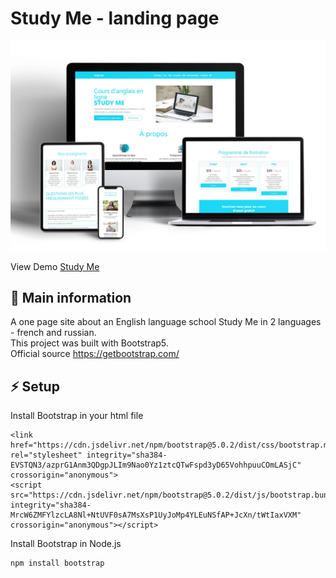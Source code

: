 # Study Me - landing page

![cover](.../../assets/demo.jpg)

View Demo <a href="" target="_blank">Study Me</a> 

## 🦉 Main information

A one page site about an English language school Study Me in 2 languages - french and russian.\
This project was built with Bootstrap5.\
Official source https://getbootstrap.com/

## ⚡ Setup

Install Bootstrap in your html file 

```
<link href="https://cdn.jsdelivr.net/npm/bootstrap@5.0.2/dist/css/bootstrap.min.css" rel="stylesheet" integrity="sha384-EVSTQN3/azprG1Anm3QDgpJLIm9Nao0Yz1ztcQTwFspd3yD65VohhpuuCOmLASjC" crossorigin="anonymous">
<script src="https://cdn.jsdelivr.net/npm/bootstrap@5.0.2/dist/js/bootstrap.bundle.min.js" integrity="sha384-MrcW6ZMFYlzcLA8Nl+NtUVF0sA7MsXsP1UyJoMp4YLEuNSfAP+JcXn/tWtIaxVXM" crossorigin="anonymous"></script>
```

Install Bootstrap in Node.js

```
npm install bootstrap
```

